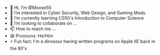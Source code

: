 - 👋 Hi, I’m @Moose55
- 👀 I’m interested in Cyber Security, Web Design, and Gaming Mods.
- 🌱 I’m currently learning CS50's Introduction to Computer Science
- 💞️ I’m looking to collaborate on ...
- 📫 How to reach me ...
- 😄 Pronouns: He/Him
- ⚡ Fun fact: I'm a dinosour having written programs on Apple IIE back in the 80's

<!---
Moose55/Moose55 is a ✨ special ✨ repository because its `README.md` (this file) appears on your GitHub profile.
You can click the Preview link to take a look at your changes.
--->
